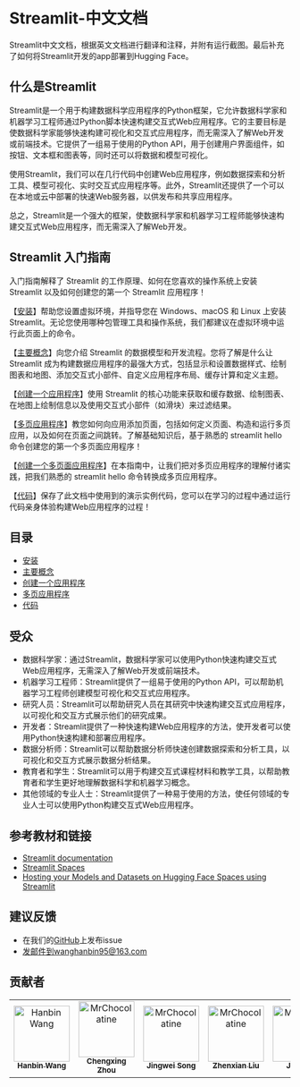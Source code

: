 # Streamlit-中文文档
Streamlit中文文档，根据英文文档进行翻译和注释，并附有运行截图。最后补充了如何将Streamlit开发的app部署到Hugging Face。
## 什么是Streamlit
Streamlit是一个用于构建数据科学应用程序的Python框架，它允许数据科学家和机器学习工程师通过Python脚本快速构建交互式Web应用程序。它的主要目标是使数据科学家能够快速构建可视化和交互式应用程序，而无需深入了解Web开发或前端技术。它提供了一组易于使用的Python API，用于创建用户界面组件，如按钮、文本框和图表等，同时还可以将数据和模型可视化。

使用Streamlit，我们可以在几行代码中创建Web应用程序，例如数据探索和分析工具、模型可视化、实时交互式应用程序等。此外，Streamlit还提供了一个可以在本地或云中部署的快速Web服务器，以供发布和共享应用程序。

总之，Streamlit是一个强大的框架，使数据科学家和机器学习工程师能够快速构建交互式Web应用程序，而无需深入了解Web开发。
## Streamlit 入门指南
入门指南解释了 Streamlit 的工作原理、如何在您喜欢的操作系统上安装 Streamlit 以及如何创建您的第一个 Streamlit 应用程序！

【[安装](notebooks/1-installation.md)】帮助您设置虚拟环境，并指导您在 Windows、macOS 和 Linux 上安装 Streamlit。无论您使用哪种包管理工具和操作系统，我们都建议在虚拟环境中运行此页面上的命令。

【[主要概念](notebooks/2-main_concepts.md)】向您介绍 Streamlit 的数据模型和开发流程。您将了解是什么让 Streamlit 成为构建数据应用程序的最强大方式，包括显示和设置数据样式、绘制图表和地图、添加交互式小部件、自定义应用程序布局、缓存计算和定义主题。

【[创建一个应用程序](notebooks/3-create_an_apps.md)】使用 Streamlit 的核心功能来获取和缓存数据、绘制图表、在地图上绘制信息以及使用交互式小部件（如滑块）来过滤结果。

【[多页应用程序](notebooks/4-multipage_apps.md)】教您如何向应用添加页面，包括如何定义页面、构造和运行多页应用，以及如何在页面之间跳转。了解基础知识后，基于熟悉的 streamlit hello 命令创建您的第一个多页面应用程序！

【[创建一个多页面应用程序](5-create_a_multipage_app.md)】在本指南中，让我们把对多页应用程序的理解付诸实践，把我们熟悉的 streamlit hello 命令转换成多页应用程序。

【[代码](python_files)】保存了此文档中使用到的演示实例代码，您可以在学习的过程中通过运行代码亲身体验构建Web应用程序的过程！
## 目录
- [安装]()
- [主要概念]()
- [创建一个应用程序]()
- [多页应用程序]()
- [代码]()

## 受众
- 数据科学家：通过Streamlit，数据科学家可以使用Python快速构建交互式Web应用程序，无需深入了解Web开发或前端技术。
- 机器学习工程师：Streamlit提供了一组易于使用的Python API，可以帮助机器学习工程师创建模型可视化和交互式应用程序。
- 研究人员：Streamlit可以帮助研究人员在其研究中快速构建交互式应用程序，以可视化和交互方式展示他们的研究成果。
- 开发者：Streamlit提供了一种快速构建Web应用程序的方法，使开发者可以使用Python快速构建和部署应用程序。
- 数据分析师：Streamlit可以帮助数据分析师快速创建数据探索和分析工具，以可视化和交互方式展示数据分析结果。
- 教育者和学生：Streamlit可以用于构建交互式课程材料和教学工具，以帮助教育者和学生更好地理解数据科学和机器学习概念。
- 其他领域的专业人士：Streamlit提供了一种易于使用的方法，使任何领域的专业人士可以使用Python构建交互式Web应用程序。

## 参考教材和链接
- [Streamlit documentation](https://docs.streamlit.io/)
- [Streamlit Spaces](https://huggingface.co/docs/hub/spaces-sdks-streamlit)
- [Hosting your Models and Datasets on Hugging Face Spaces using Streamlit](https://huggingface.co/blog/streamlit-spaces)

## 建议反馈
- 在我们的[GitHub]()上发布issue
- 发邮件到wanghanbin95@163.com

## 贡献者
<!-- readme: contributors -start -->
<table>
<tr>
    <td align="center">
        <a href="https://github.com/wanghanbinpanda">
            <img src="https://avatars.githubusercontent.com/u/110799172?v=4" width="100;" alt="Hanbin Wang"/>
            <br />
            <sub><b>Hanbin Wang</b></sub>
        </a>
    </td>
    <td align="center">
        <a href="https://github.com/xiningin">
            <img src="https://avatars.githubusercontent.com/u/101446464?v=4" width="100;" alt="MrChocolatine"/>
            <br />
            <sub><b>Chengxing Zhou</b></sub>
        </a>
    </td>
    <td align="center">
        <a href="https://github.com/5SSjw">
            <img src="https://avatars.githubusercontent.com/u/103640865?v=4" width="100;" alt="MrChocolatine"/>
            <br />
            <sub><b>Jingwei Song</b></sub>
        </a>
    </td>
    <td align="center">
        <a href="https://github.com/LiuZhenxian123">
            <img src="https://avatars.githubusercontent.com/u/74361989?v=4" width="100;" alt="MrChocolatine"/>
            <br />
            <sub><b>Zhenxian Liu</b></sub>
        </a>
    </td>
        <td align="center">
        <a href="https://github.com/bitWizrd">
            <img src="https://avatars.githubusercontent.com/u/92362732?v=4" width="100;" alt="MrChocolatine"/>
            <br />
            <sub><b>Jay Wei</b></sub>
        </a>
    </td>
</tr>
</table>
<!-- readme: contributors -end -->
